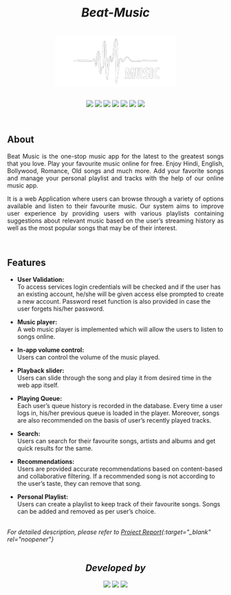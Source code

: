 <h1 align="center"><i>Beat-Music</i></h1><br/>

<div align="center">
<img align="center" src="static\images\Logo.png" height="120px"><br/><br/>

[![](https://img.shields.io/static/v1?label=&message=Python&color=grey&style=for-the-badge&logo=python)](https://www.python.org)
[![](https://img.shields.io/static/v1?label=&message=HTML&color=grey&style=for-the-badge&logo=HTML5)](https://html.com/)
[![](https://img.shields.io/static/v1?label=&message=CSS&color=grey&style=for-the-badge&logo=CSS3)](https://developer.mozilla.org/en-US/docs/Web/CSS)
[![](https://img.shields.io/static/v1?label=&message=JavaScript&color=grey&style=for-the-badge&logo=JavaScript)](https://www.javascript.com/)
[![](https://img.shields.io/static/v1?label=&message=Bootstrap&color=grey&style=for-the-badge&logo=Bootstrap)](https://www.javascript.com/)
[![](https://img.shields.io/static/v1?label=&message=Flask&color=grey&style=for-the-badge&logo=flask)](https://flask.palletsprojects.com/)
[![](https://img.shields.io/static/v1?label=&message=Firebase&color=grey&style=for-the-badge&logo=Firebase)](https://firebase.google.com)
</div><br/>



## About

<p align="justify">Beat Music is the one-stop music app for the latest to the greatest songs that you love. Play your favourite music online for free. Enjoy Hindi, English, Bollywood, Romance, Old songs and much more. Add your favorite songs and manage your personal playlist and tracks with the help of our online music app.</p>

<p align="justify">It is a web Application where users can browse through a variety of options available and listen to their favourite music. Our system aims to improve user experience by providing users with various playlists containing suggestions about relevant music based on the user’s streaming history as well as the most popular songs that may be of their interest.</p><br/>



## Features
* **User Validation:** <br/>
To access services login credentials will be checked and if the user has an existing account, he/she will be given access else prompted to create a new account. Password reset function is also provided in case the user forgets his/her password.

* **Music player:** <br/>
A web music player is implemented which will allow the users to listen to songs online.

* **In-app volume control:** <br/>
Users can control the volume of the music played.

* **Playback slider:** <br/>
Users can slide through the song and play it from desired time in the web app itself.

* **Playing Queue:** <br/>
Each user’s queue history is recorded in the database. Every time a user logs in, his/her previous queue is loaded in the player. Moreover, songs are also recommended on the basis of user’s recently played tracks.

* **Search:** <br/>
Users can search for their favourite songs, artists and albums and get quick results for the same.

* **Recommendations:** <br/>
Users are provided accurate recommendations based on content-based and collaborative filtering. If a recommended song is not according to the user’s taste, they can remove that song.

* **Personal Playlist:** <br/>
Users can create a playlist to keep track of their favourite songs. Songs can be added and removed as per user’s choice.<br/><br/>

*For detailed description, please refer to [Project Report](https://drive.google.com/file/d/1BOljQH3an-HAHsVy-KAy33sVT_65mND_/view?usp=sharing){:target="_blank" rel="noopener"}*<br/><br/>



<div align="center">
<h2 align="center"><i>Developed by</i></h2>

[![](https://img.shields.io/badge/LinkedIn-Ansh_Dagha-blue?style=for-the-badge&logo=linkedin)](https://www.linkedin.com/in/ansh-dagha/) 
[![](https://img.shields.io/badge/LinkedIn-Gayatri_Patil-blue?style=for-the-badge&logo=linkedin)](https://in.linkedin.com/in/gayatri-patil-48316b203) 
[![](https://img.shields.io/badge/LinkedIn-Mihir_Hundiwala-blue?style=for-the-badge&logo=linkedin)](https://www.linkedin.com/in/mihir-hundiwala/) 

</div>
